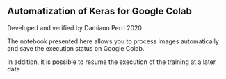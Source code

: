 ## Automatization of Keras for Google Colab
Developed and verified by Damiano Perri 2020

The notebook presented here allows you to process images automatically and save the execution status on Google Colab. 

In addition, it is possible to resume the execution of the training at a later date
